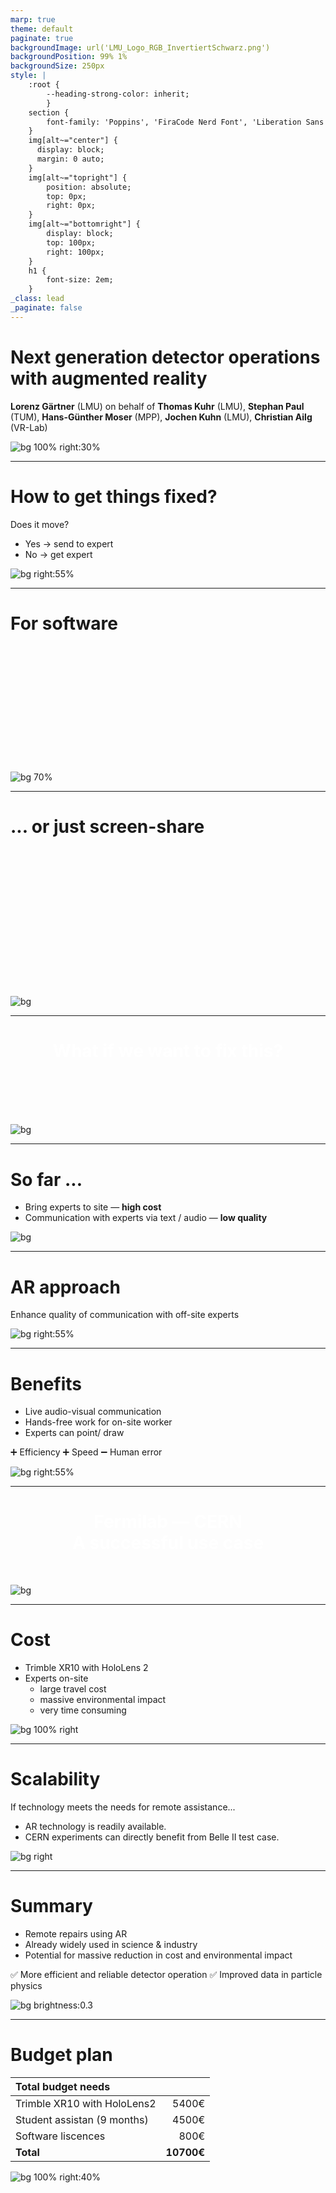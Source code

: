 ```yaml
---
marp: true
theme: default
paginate: true
backgroundImage: url('LMU_Logo_RGB_InvertiertSchwarz.png')
backgroundPosition: 99% 1%
backgroundSize: 250px
style: |
    :root {
        --heading-strong-color: inherit;
        }
    section {
        font-family: 'Poppins', 'FiraCode Nerd Font', 'Liberation Sans', 'Arial', sans-serif;
    }
    img[alt~="center"] {
      display: block;
      margin: 0 auto;
    }
    img[alt~="topright"] {
        position: absolute;
        top: 0px;
        right: 0px;
    }
    img[alt~="bottomright"] {
        display: block;
        top: 100px;
        right: 100px;
    }
    h1 {
        font-size: 2em;
    }
_class: lead
_paginate: false
---
```

<style>
    @import url('https://fonts.googleapis.com/css2?family=Poppins:ital,wght@0,100;0,200;0,300;0,400;0,500;0,600;0,700;0,800;0,900;1,100;1,200;1,300;1,400;1,500;1,600;1,700;1,800;1,900&display=swap')
</style>

<!-- backgroundImage: -->

# **Next generation detector operations with augmented reality**

**Lorenz Gärtner** (LMU) on behalf of
**Thomas Kuhr** (LMU), **Stephan Paul** (TUM), 
**Hans-Günther Moser** (MPP), **Jochen Kuhn** (LMU),
**Christian Ailg** (VR-Lab)

![bg 100% right:30%](https://www.origins-cluster.de/fileadmin/user_upload/Logos/Logo_Origins_RGB.png)

---
<!-- backgroundImage: url('LMU_Logo_RGB_InvertiertSchwarz.png') -->

# How to get things fixed?

Does it move?
- Yes &rarr; send to expert
- No  &rarr; get expert

![bg right:55%](https://media01.stockfood.com/largepreviews/MzY4Mjk5NDY4/11880628-Astronauts-spacewalk-to-repair-Hubble-telescope.jpg)
<!-- ![bg right](https://spectrum.ieee.org/media-library/image.png?id=25585851) -->

---

# For software
</br>
</br>
</br>
</br>
</br>
</br>
</br>
</br>
</br>
</br>
</br>

![bg 70%](https://miro.medium.com/v2/resize:fit:720/format:webp/0*k7SKKyyBpytE9jw4.jpg)

---

# ... or just screen-share
</br>
</br>
</br>
</br>
</br>
</br>
</br>
</br>
</br>
</br>
</br>
</br>
</br>

![bg](https://blogimages.softwaresuggest.com/blog/wp-content/uploads/2020/03/23192305/9-Free-Screen-Sharing-Software-for-Remote-Workers-1.png)

---

<h1 style="color:white;">
    <center>
        What if we want to fix this?
    </center>
</h1>
</br>
</br>
</br>
</br>

![bg](https://www.oeaw.ac.at/fileadmin/Institute/HEPHY/IMG/institute/forschung/csm_PIC00055_2cbf26027e.jpg)

---

# So far ...

- Bring experts to site &mdash; **high cost**
- Communication with experts via text / audio &mdash; **low quality**

![bg](https://flyxo.com/_next/image/?url=https%3A%2F%2Fwebsite-cdn.flyxo.com%2Fdata%2Fwebapi%2FC350_shot_01_FRONT_2_1_0d070083f3_22922f431b.png&w=3840&q=75)

---
# AR approach

Enhance quality of communication with off-site experts

![bg right:55%](https://smartfactory.edag.com/wp-content/uploads/2021/02/safety.jpg)

---

# Benefits

- Live audio-visual communication
- Hands-free work for on-site worker
- Experts can point/ draw

:heavy_plus_sign: Efficiency
:heavy_plus_sign: Speed
:heavy_minus_sign: Human error

<!-- ![bg right:55%](https://oculavis.de/img/videos/tube/20210119_JulianHermle/1600x900_en.jpg) -->
<!-- ![bg right:55%](https://oculavis.de/img/videos/tube/20210119_JulianHermle/1600x900_en.jpg) -->
![bg right:55%](https://miro.medium.com/v2/resize:fit:720/format:webp/0*9rq5h05WWCl9lvdv.jpg)

---

<h1 style="color:white;">
    <center>
        Fermilab &mdash; CERN
        </br>
        A successful use case
    </center>
</h1>
</br>

![bg](https://cerncourier.com/wp-content/uploads/2019/09/CCMagnets-LHC_quadrupole.jpg)

---

# Cost

- Trimble XR10 with HoloLens 2
- Experts on-site
  - large travel cost
  - massive environmental impact
  - very time consuming

![bg 100% right](https://berlinrealities.com/wp-content/uploads/2021/07/trimble-xr-10-hololens-ar-brille.png)

---

# Scalability

If technology meets the needs for remote assistance...

- AR technology is readily available.
- CERN experiments can directly benefit from Belle II test case.

![bg right](https://cms.cern/sites/default/files/2022-06/detector_stripe01-min_0_0.jpeg)

---

<!-- color: white -->

# Summary

- Remote repairs using AR
- Already widely used in science & industry
- Potential for massive reduction in cost and environmental impact

:white_check_mark: More efficient and reliable detector operation
:white_check_mark: Improved data in particle physics

![bg brightness:0.3](https://assets.newatlas.com/dims4/default/bac0b2b/2147483647/strip/true/crop/1440x554+0+0/resize/1440x554!/quality/90/?url=http%3A%2F%2Fnewatlas-brightspot.s3.amazonaws.com%2Farchive%2Flhc-10years-8.jpg)

---

<!-- color:  -->

# Budget plan

| Total budget needs            |               |
| :---------------------------- | ------------: |
| Trimble XR10 with HoloLens2   | 5400€         |
| Student assistan (9 months)   | 4500€         |
| Software liscences            | 800€          | 
| **Total**                     | **10700€**    |

![bg 100% right:40%](https://berlinrealities.com/wp-content/uploads/2021/07/trimble-xr-10-hololens-ar-brille.png)
